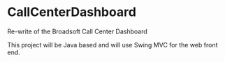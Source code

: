 CallCenterDashboard
===================

Re-write of the Broadsoft Call Center Dashboard

This project will be Java based and will use Swing MVC for the web front end.
